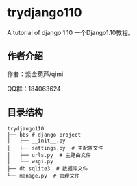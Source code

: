 # trydjango110
A tutorial of django 1.10
一个Django1.10教程。

## 作者介绍

作者：紫金葫芦/qimi

QQ群：184063624

## 目录结构
    trydjango110
    ├── bbs # django project
    │   ├── __init__.py
    │   ├── settings.py  # 主配置文件
    │   ├── urls.py  # 主路由文件
    │   └── wsgi.py
    ├── db.sqlite3  # 数据库文件
    └── manage.py  # 管理文件